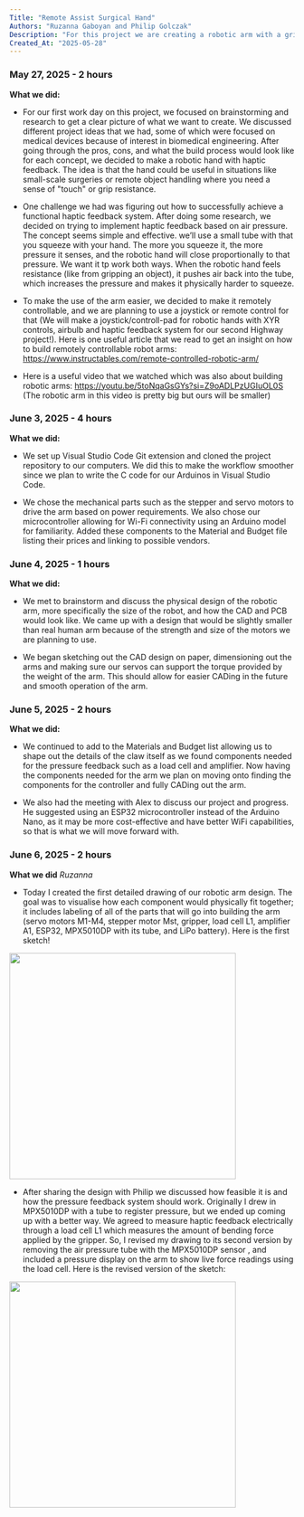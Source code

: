 ```yaml
---
Title: "Remote Assist Surgical Hand"
Authors: "Ruzanna Gaboyan and Philip Golczak"
Description: "For this project we are creating a robotic arm with a gripper hand which will be controlled by joystick and pneumatic haptic feedback system"
Created_At: "2025-05-28"
---
```

### May 27, 2025 - 2 hours

**What we did:**
- For our first work day on this project, we focused on brainstorming and research to get a clear picture of what we want to create. We discussed different project ideas that we had, some of which were focused on medical devices because of interest in biomedical engineering. After going through the pros, cons, and what the build process would look like for each concept, we decided to make a robotic hand with haptic feedback. The idea is that the hand could be useful in situations like small-scale surgeries or remote object handling where you need a sense of "touch" or grip resistance.
  
- One challenge we had was figuring out how to successfully achieve a functional haptic feedback system. After doing some research, we decided on trying to implement haptic feedback based on air pressure. The concept seems simple and effective. we’ll use a small tube with that you squeeze with your hand. The more you squeeze it, the more pressure it senses, and the robotic hand will close proportionally to that pressure. We want it tp work both ways. When the robotic hand feels resistance (like from gripping an object), it pushes air back into the tube, which increases the pressure and makes it physically harder to squeeze.
  
- To make the use of the arm easier, we decided to make it remotely controllable, and we are planning to use a joystick or remote control for that (We will make a joystick/controll-pad for robotic hands with XYR controls, airbulb and haptic feedback system for our second Highway project!). Here is one useful article that we read to get an insight on how to build remotely controllable robot arms:
https://www.instructables.com/remote-controlled-robotic-arm/

- Here is a useful video that we watched which was also about building robotic arms:
https://youtu.be/5toNqaGsGYs?si=Z9oADLPzUGIuOL0S
(The robotic arm in this video is pretty big but ours will be smaller) 

### June 3, 2025 - 4 hours

**What we did:**
- We set up Visual Studio Code Git extension and cloned the project repository to our computers. We did this to make the workflow smoother since we plan to write the C code for our Arduinos in Visual Studio Code.


- We chose the mechanical parts such as the stepper and servo motors to drive the arm based on power requirements. We also chose our microcontroller allowing for Wi-Fi connectivity using an Arduino model for familiarity. Added these components to the Material and Budget file listing their prices and linking to possible vendors.

### June 4, 2025 - 1 hours

**What we did:**
-  We met to brainstorm and discuss the physical design of the robotic arm, more specifically the size of the robot, and how the CAD and PCB would look like. We came up with a design that would be slightly smaller than real human arm because of the strength and size of the motors we are planning to use.
  
-  We began sketching out the CAD design on paper, dimensioning out the arms and making sure our servos can support the torque provided by the weight of the arm. This should allow for easier CADing in the future and smooth operation of the arm.

### June 5, 2025 - 2 hours

**What we did:**
- We continued to add to the Materials and Budget list allowing us to shape out the details of the claw itself as we found components needed for the pressure feedback such as a load cell and amplifier. Now having the components needed for the arm we plan on moving onto finding the components for the controller and fully CADing out the arm.
  
- We also had the meeting with Alex to discuss our project and progress. He suggested using an ESP32 microcontroller instead of the Arduino Nano, as it may be more cost-effective and have better WiFi capabilities, so that is what we will move forward with.

### June 6, 2025 - 2 hours

**What we did**
*Ruzanna*
- Today I created the first detailed drawing of our robotic arm design. The goal was to visualise how each component would physically fit together; it includes labeling of all of the parts that will go into building the arm (servo motors M1-M4, stepper motor Mst, gripper, load cell L1, amplifier A1, ESP32, MPX5010DP with its tube, and LiPo battery). Here is the first sketch!
<img src="https://github.com/user-attachments/assets/4dbc0d04-b3fb-48dc-8837-c5d36a8fc502" width="400"/>


- After sharing the design with Philip we discussed how feasible it is and how the pressure feedback system should work. Originally I drew in MPX5010DP with a tube to register pressure, but we ended up coming up with a better way. We agreed to measure haptic feedback electrically through a load cell L1 which measures the amount of bending force applied by the gripper. So, I revised my drawing to its second version by removing the air pressure tube with the MPX5010DP sensor , and included a pressure display on the arm to show live force readings using the load cell. Here is the revised version of the sketch:
<img src="https://github.com/user-attachments/assets/462d2d55-8ac4-4f91-93e1-b3f4d70fbe19" width="400"/>




  
